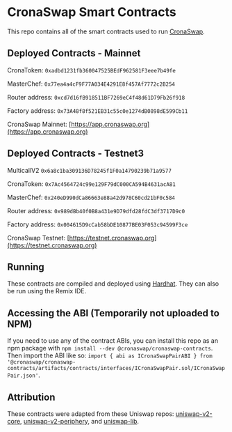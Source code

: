 # CronaSwap Smart Contracts
This repo contains all of the smart contracts used to run [CronaSwap](https://cronaswap.org).

## Deployed Contracts - Mainnet 
CronaToken: `0xadbd1231fb360047525BEdF962581F3eee7b49fe`

MasterChef: `0x77ea4a4cF9F77A034E4291E8f457Af7772c2B254`

Router address: `0xcd7d16fB918511BF7269eC4f48d61D79Fb26f918`

Factory address: `0x73A48f8f521EB31c55c0e1274dB0898dE599Cb11`

CronaSwap Mainnet: [https://app.cronaswap.org](https://app.cronaswap.org)

## Deployed Contracts - Testnet3 

MulticallV2 `0x6a8c1ba309136D78245f1F0a14790239b71a9577`

CronaToken: `0x7Ac4564724c99e129F79dC000CA594B4631acA81`

MasterChef: `0x240eD990dCa86663e88a42d978C60cd21bF0c584`

Router address: `0x989dBb40f0B8a431e9D79dfd28fdC3df3717D9c0`

Factory address: `0x004615D9cCab58bDE10877BE03F053c94599F3ce`

CronaSwap Testnet: [https://testnet.cronaswap.org](https://testnet.cronaswap.org)

## Running
These contracts are compiled and deployed using [Hardhat](https://hardhat.org/). They can also be run using the Remix IDE.

## Accessing the ABI (Temporarily not uploaded to NPM)
If you need to use any of the contract ABIs, you can install this repo as an npm package with `npm install --dev @cronaswap/cronaswap-contracts`. Then import the ABI like so: `import { abi as ICronaSwapPairABI } from '@cronaswap/cronaswap-contracts/artifacts/contracts/interfaces/ICronaSwapPair.sol/ICronaSwapPair.json'`.

## Attribution
These contracts were adapted from these Uniswap repos: [uniswap-v2-core](https://github.com/Uniswap/uniswap-v2-core), [uniswap-v2-periphery](https://github.com/Uniswap/uniswap-v2-core), and [uniswap-lib](https://github.com/Uniswap/uniswap-lib).
